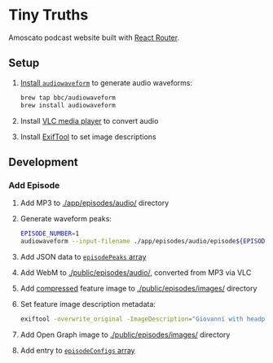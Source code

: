 # Tiny Truths

Amoscato podcast website built with [React Router](https://reactrouter.com/).

## Setup

1. [Install `audiowaveform`](https://github.com/bbc/audiowaveform?tab=readme-ov-file#installation) to generate audio waveforms:

   ```bash
   brew tap bbc/audiowaveform
   brew install audiowaveform
   ```

1. Install [VLC media player](https://www.videolan.org/vlc/) to convert audio

1. Install [ExifTool](https://exiftool.org/) to set image descriptions

## Development

### Add Episode

1. Add MP3 to [./app/episodes/audio/](./app/episodes/audio/) directory

1. Generate waveform peaks:

   ```bash
   EPISODE_NUMBER=1
   audiowaveform --input-filename ./app/episodes/audio/episode${EPISODE_NUMBER}.mp3 --output-filename ./app/episodes/audio/episode${EPISODE_NUMBER}.json --pixels-per-second 1 --bits 8
   ```

1. Add JSON data to [`episodePeaks` array](./app/episodes/audio/getAudioPeaks.ts)

1. Add WebM to [./public/episodes/audio/](./public/episodes/audio/), converted from MP3 via VLC

1. Add [compressed](https://tinypng.com/) feature image to [./public/episodes/images/](./public/episodes/images/) directory

1. Set feature image description metadata:

   ```bash
   exiftool -overwrite_original -ImageDescription="Giovanni with headphones" public/episodes/images/episode1.png
   ```

1. Add Open Graph image to [./public/episodes/images/](./public/episodes/images/) directory

1. Add entry to [`episodeConfigs` array](./app/episodes/utils/episodeConfigs.ts)
